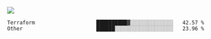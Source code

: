 ![](https://github-profile-summary-cards.vercel.app/api/cards/profile-details?username=igtm&theme=dracula)
<!--START_SECTION:waka-->

```text
Terraform                    ██████████▓░░░░░░░░░░░░░░   42.57 %
Other                        ██████░░░░░░░░░░░░░░░░░░░   23.96 %
```

<!--END_SECTION:waka-->
